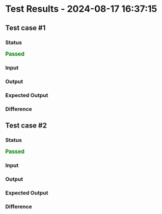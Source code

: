 # Test Results - 2024-08-17 16:37:15
## Test case #1

### Status
<span style="color:green; font-weight:bold; font-size:larger;">Passed</span>

### Input


### Output


### Expected Output


### Difference

## Test case #2

### Status
<span style="color:green; font-weight:bold; font-size:larger;">Passed</span>

### Input


### Output


### Expected Output


### Difference

